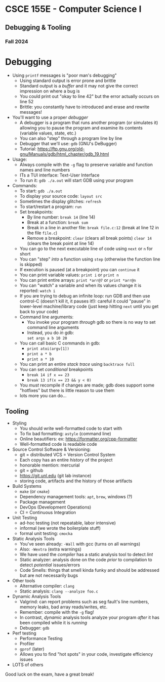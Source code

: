 
# CSCE 155E - Computer Science I
## Debugging & Tooling
### Fall 2024


# Debugging

* Using `printf` messages is "poor man's debugging"
  * Using standard output is error prone and brittle
  * Standard output is a *buffer* and it may not give the correct impression on where a bug is
  * You could print out "okay to line 42" but the error actually occurs on line 52
  * Brittle: you constantly have to introduced and erase and rewrite messages!
* You'll want to use a proper *debugger*
  * A debugger is a program that runs another program (or simulates it) allowing you to pause the program and examine its contents (variable values, state, etc.)
  * You can also "step" through a program line by line
  * Debugger that we'll use: `gdb` (GNU's DeBugger)
  * Tutorial: https://ftp.gnu.org/old-gnu/Manuals/gdb/html_chapter/gdb_19.html
* Usage:
  * Always compile with the `-g` flag to preserve variable and function names and line numbers
  * ITs a TUI interface: Text-User Interface
  * To run it: `gdb ./a.out` will start GDB using your program
* Commands:
  * To start: `gdb ./a.out`
  * To display your source code: `layout src`
  * Sometimes the display glitches: `refresh`
  * To start/restart a program: `run`
  * Set breakpoints:
    * By line number: `break 14` (line 14)
    * Break at a function: `break sum`
    * Break in a line in another file: `break file.c:12` (break at line 12 in the file `file.c`)
    * Remove a breakpoint: `clear` (clears all break points) `clear 14` (clears the break point at line 14)
  * You can go to the next executable line of code using `next` or `n` for short
  * You can "step" *into* a function using `step` (otherwise the function line is skipped)
  * If execution is paused (at a breakpoint) you can `continue` it
  * You can print variable values: `print i` or `print n`
  * You can print entire arrays: `print *arr@7` or `print *arr@n`
  * You can "watch" a variable and when its values change it is reported: `watch i`
  * If you are trying to debug an infinite loop: run GDB and then use control-C (doesn't kill it, it pauses it!): careful it could "pause" in lower-level machine/library code (just keep hitting `next` until you get back to your code)
  * Command line arguments:
    * You invoke your program *through* gdb so there is no way to set command line arguments
    * Instead, you do *in* gdb:  
    `set args a b 10 20`
  * You can call basic C commands in gdb:
    * `print atoi(argv[1])`
    * `print a * b`
    * `print a * 10`
  * You can print an entire *stack trace* using `backtrace full`
  * You can set *conditional* breakpoints
    * `break 14 if x == 23`
    * `break 13 if(x == 23 && y < 0)`
  * You *must* recompile if changes are made; gdb does support some "hotfixes" but there is little reason to use them
  * lots more you can do...

## Tooling

* Styling
  * You should write well-formatted code to start with
  * To fix bad formatting: `astyle` (command line)
  * Online beautifiers: ex: https://formatter.org/cpp-formatter
  * Well-formatted code is readable code
* Source Control Software & Versioning:
  * git = distributed VCS = Version Control System
  * Each copy has an entire *history* of the project
  * honorable mention: mercurial
  * git = github
  * https://git.unl.edu (git lab instance)
  * storing code, artifacts and the history of those artifacts
* Build Systems
  * `make` (or `cmake`)
  * Dependency management tools: `apt`, `brew`, windows (?)
  * Package management
  * DevOps (Development Operations)
  * CI = Continuous Integration
* Unit Testing
  * ad-hoc testing (not repeatable, labor intensive)
  * informal (we wrote the boilerplate stuff)
  * formal unit testing: `cmocka`
* Static Analysis Tools
  * You've seen already: `-Wall` with gcc (turns on all warnings)
  * Also: `-Wextra` (extra warnings)
  * We have used the *compiler* has a static analysis tool to detect *lint*
  * Static analyzer: analysis done on the code *prior* to compilation to detect *potential* issues/errors
  * Code Smells: things that smell kinda funky and should be addressed but are not necessarily bugs
* Other tools
  * Alternative compiler: `clang`
  * Static analysis: `clang --analyze foo.c`
* Dynamic Analysis Tools
  * Valgrind: can report problems such as seg fault's line numbers, memory leaks, bad array reads/writes, etc.
  * Remember: compile with the `-g` flag!
  * In contrast, *dynamic* analysis tools analyze your program *after* it has been compiled while it is *running*
  * Debugger: `gdb`
* Perf testing
    * Performance Testing
    * Profiler
    * `gprof` (later)
    * Allows you to find "hot spots" in your code, investigate efficiency issues
* LOTS of others


Good luck on the exam, have a great break!

```text







```
